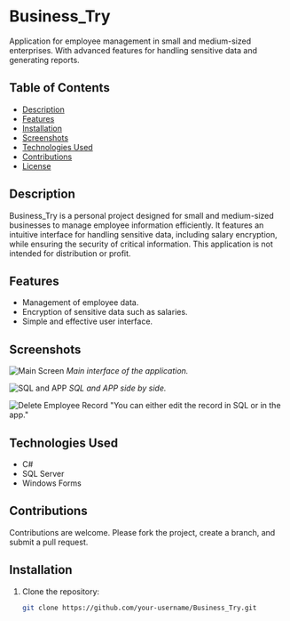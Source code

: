 # Business_Try

Application for employee management in small and medium-sized enterprises. With advanced features for handling sensitive data and generating reports.

## Table of Contents
- [Description](#description)
- [Features](#features)
- [Installation](#installation)
- [Screenshots](#screenshots)
- [Technologies Used](#technologies-used)
- [Contributions](#contributions)
- [License](#license)

## Description
Business_Try is a personal project designed for small and medium-sized businesses to manage employee information efficiently.
It features an intuitive interface for handling sensitive data, including salary encryption, while ensuring the security of critical information.
This application is not intended for distribution or profit.

## Features
- Management of employee data.
- Encryption of sensitive data such as salaries.
- Simple and effective user interface.

## Screenshots
![Main Screen](https://i.imgur.com/Rt6yLMA.png)
*Main interface of the application.*

![SQL and APP](https://i.imgur.com/WQDlG8e.png)
*SQL and APP side by side.*

![Delete Employee Record](https://i.imgur.com/aHDZweT.png)
"You can either edit the record in SQL or in the app."

## Technologies Used
- C#
- SQL Server
- Windows Forms

## Contributions
Contributions are welcome. Please fork the project, create a branch, and submit a pull request.

## Installation
1. Clone the repository:
   ```bash
   git clone https://github.com/your-username/Business_Try.git
